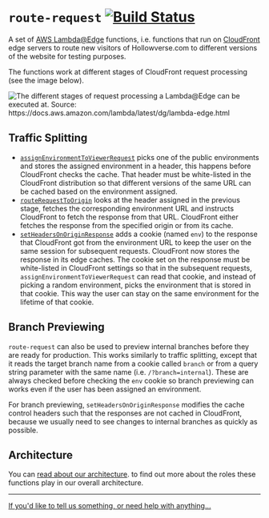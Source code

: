 # `route-request` [![Build Status](https://travis-ci.org/hollowverse/route-request.svg?branch=master)](https://travis-ci.org/hollowverse/route-request)

A set of [AWS Lambda@Edge](https://docs.aws.amazon.com/lambda/latest/dg/lambda-edge.html) functions, i.e. functions that run on [CloudFront](https://aws.amazon.com/cloudfront/) edge servers to route new visitors of Hollowverse.com to different versions of the website for testing purposes.

The functions work at different stages of CloudFront request processing (see the image below).

![](https://docs.aws.amazon.com/lambda/latest/dg/images/cloudfront-events-that-trigger-lambda-functions.png 'The different stages of request processing a Lambda@Edge can be executed at. Source: https://docs.aws.amazon.com/lambda/latest/dg/lambda-edge.html')

## Traffic Splitting

* [`assignEnvironmentToViewerRequest`](./src/assignEnvironmentToViewerRequest.ts) picks one of the public environments and stores the assigned environment in a header, this happens before CloudFront checks the cache. That header must be white-listed in the CloudFront distribution so that different versions of the same URL can be cached based on the environment assigned.
* [`routeRequestToOrigin`](./src/routeRequestToOrigin.ts) looks at the header assigned in the previous stage, fetches the corresponding environment URL and instructs CloudFront to fetch the response from that URL. CloudFront either fetches the response from the specified origin or from its cache.
* [`setHeadersOnOriginResponse`](./src/setHeadersOnOriginResponse.ts) adds a cookie (named `env`) to the response that CloudFront got from the environment URL to keep the user on the same session for subsequent requests. CloudFront now stores the response in its edge caches. The cookie set on the response must be white-listed in CloudFront settings so that in the subsequent requests, `assignEnvironmentToViewerRequest` can read that cookie, and instead of picking a random environment, picks the environment that is stored in that cookie. This way the user can stay on the same environment for the lifetime of that cookie.

## Branch Previewing

`route-request` can also be used to preview internal branches before they are ready for production. This works similarly to traffic splitting, except that it reads the target branch name from a cookie called `branch` or from a query string parameter with the same name (i.e. `/?branch=internal`). These are always checked before checking the `env` cookie so branch previewing can works even if the user has been assigned an environment.

For branch previewing, `setHeadersOnOriginResponse` modifies the cache control headers such that the responses are not cached in CloudFront, because we usually need to see changes to internal branches as quickly as possible.

## Architecture

You can [read about our architecture](https://github.com/hollowverse/architecture#readme).
to find out more about the roles these functions play in our overall architecture.

---

[If you'd like to tell us something, or need help with anything...](https://github.com/hollowverse/hollowverse/wiki/Help)
